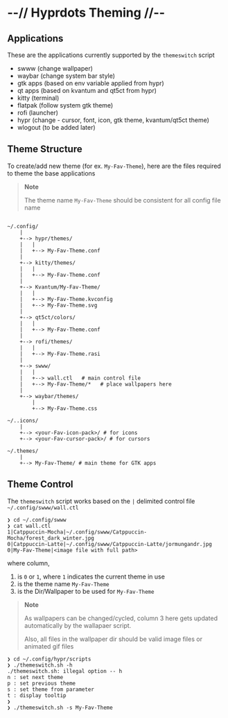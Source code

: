 # --// Hyprdots Theming //--

## Applications

These are the applications currently supported by the `themeswitch` script
- swww (change wallpaper)
- waybar (change system bar style)
- gtk apps (based on env variable applied from hypr)
- qt apps (based on kvantum and qt5ct from hypr)
- kitty (terminal)
- flatpak (follow system gtk theme)
- rofi (launcher)
- hypr (change - cursor, font, icon, gtk theme, kvantum/qt5ct theme)
- wlogout (to be added later)


## Theme Structure

To create/add new theme (for ex. `My-Fav-Theme`), here are the files required to theme the base applications

> **Note**
>
> The theme name `My-Fav-Theme` should be consistent for all config file name

```shell

~/.config/
    |
    +--> hypr/themes/
    |   |
    |   +--> My-Fav-Theme.conf
    |
    +--> kitty/themes/
    |   |
    |   +--> My-Fav-Theme.conf
    |
    +--> Kvantum/My-Fav-Theme/
    |   |
    |   +--> My-Fav-Theme.kvconfig
    |   +--> My-Fav-Theme.svg
    |
    +--> qt5ct/colors/
    |   |
    |   +--> My-Fav-Theme.conf
    |
    +--> rofi/themes/
    |   |
    |   +--> My-Fav-Theme.rasi
    |
    +--> swww/
    |   |
    |   +--> wall.ctl   # main control file
    |   +--> My-Fav-Theme/*   # place wallpapers here
    |
    +--> waybar/themes/
        |
        +--> My-Fav-Theme.css

~/..icons/
    |
    +--> <your-Fav-icon-pack>/ # for icons
    +--> <your-Fav-cursor-pack>/ # for cursors

~/.themes/
    |
    +--> My-Fav-Theme/ # main theme for GTK apps

```


## Theme Control

The `themeswitch` script works based on the `|` delimited control file `~/.config/swww/wall.ctl`

```shell
❯ cd ~/.config/swww
❯ cat wall.ctl
1|Catppuccin-Mocha|~/.config/swww/Catppuccin-Mocha/forest_dark_winter.jpg
0|Catppuccin-Latte|~/.config/swww/Catppuccin-Latte/jormungandr.jpg
0|My-Fav-Theme|<image file with full path>
```

where column,
1. is `0` or `1`, where `1` indicates the current theme in use
2. is the theme name `My-Fav-Theme`
3. is the Dir/Wallpaper to be used for `My-Fav-Theme` 

> **Note**
>
> As wallpapers can be changed/cycled, column 3 here gets updated automatically by the wallapaer script.
>
> Also, all files in the wallpaper dir should be valid image files or animated gif files

```shell
❯ cd ~/.config/hypr/scripts
❯ ./themeswitch.sh -h
./themeswitch.sh: illegal option -- h
n : set next theme
p : set previous theme
s : set theme from parameter
t : display tooltip
❯ 
❯ ./themeswitch.sh -s My-Fav-Theme
```
